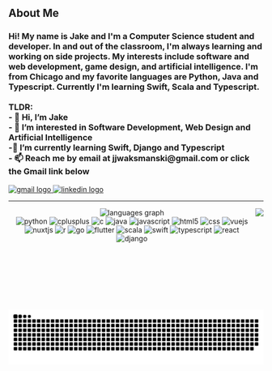 <h2> About Me </h2>
<h3 align="left">Hi! My name is Jake and I'm a Computer Science student and developer. In and out of the classroom, I'm always learning and working on side projects. My interests include software and web development, game design, and artificial intelligence. I'm from Chicago and my favorite languages are Python, Java and Typescript. Currently I'm learning Swift, Scala and Typescript. <br><br>TLDR:<br>- 👋 Hi, I’m Jake<br>- 👀 I’m interested in Software Development, Web Design and Artificial Intelligence<br>-🌱 I’m currently learning Swift, Django and Typescript<br>- 📫 Reach me by email at jjwaksmanski@gmail.com or click the Gmail link below</h3>

<div align="left">
  <a href="mailto:jjwaksmanski@gmail.com" target="_blank">
    <img src="https://img.shields.io/static/v1?message=Gmail&logo=gmail&label=&color=D14836&logoColor=white&labelColor=&style=for-the-badge" height="35" alt="gmail logo"  />
  </a>
  <a href="https://www.linkedin.com/in/jacob-waksmanski/" target="_blank">
    <img src="https://img.shields.io/static/v1?message=LinkedIn&logo=linkedin&label=&color=0077B5&logoColor=white&labelColor=&style=for-the-badge" height="35" alt="linkedin logo"  />
  </a>
</div>

---

<img align="right" height="200" src="https://user-images.githubusercontent.com/74038190/212748842-9fcbad5b-6173-4175-8a61-521f3dbb7514.gif"  />

<div align="center">
<!--   <img src="https://github-readme-stats.vercel.app/api?username=jjdubski&hide_title=true&hide_rank=true&show_icons=true&include_all_commits=true&count_private=false&disable_animations=false&theme=dracula&locale=en&hide_border=true" height="150" alt="stats graph"  /> -->
  <img src="https://github-readme-stats.vercel.app/api/top-langs?username=jjdubski&locale=en&hide_title=false&layout=compact&card_width=320&langs_count=5&theme=dracula&hide_border=true" height="150" alt="languages graph"  />
</div>

<div align="center">
  <img src="https://cdn.jsdelivr.net/gh/devicons/devicon/icons/python/python-original.svg" height="30" alt="python"  />
  <img src="https://cdn.jsdelivr.net/gh/devicons/devicon/icons/cplusplus/cplusplus-original.svg" height="30" alt="cplusplus"  />
  <img src="https://cdn.jsdelivr.net/gh/devicons/devicon/icons/c/c-original.svg" height="30" alt="c"  />
  <img src="https://cdn.jsdelivr.net/gh/devicons/devicon/icons/java/java-original.svg" height="30" alt="java"  />
  <img src="https://cdn.jsdelivr.net/gh/devicons/devicon/icons/javascript/javascript-original.svg" height="30" alt="javascript"  />
  <img src="https://cdn.jsdelivr.net/gh/devicons/devicon/icons/html5/html5-original.svg" height="30" alt="html5"  />
  <img src="https://cdn.jsdelivr.net/gh/devicons/devicon/icons/css3/css3-original.svg" height="30" alt="css"  />
  <img src="https://cdn.jsdelivr.net/gh/devicons/devicon/icons/vuejs/vuejs-original.svg" height="30" alt="vuejs"  />
  <img src="https://cdn.jsdelivr.net/gh/devicons/devicon/icons/nuxtjs/nuxtjs-original.svg" height="30" alt="nuxtjs"  />
  <img src="https://cdn.jsdelivr.net/gh/devicons/devicon/icons/r/r-original.svg" height="30" alt="r"  />
  <img src="https://cdn.jsdelivr.net/gh/devicons/devicon/icons/go/go-original.svg" height="30" alt="go"  />
  <img src="https://cdn.jsdelivr.net/gh/devicons/devicon/icons/flutter/flutter-original.svg" height="30" alt="flutter"  />
  <img src="https://cdn.jsdelivr.net/gh/devicons/devicon/icons/scala/scala-original.svg" height="30" alt="scala"  />
  <img src="https://cdn.jsdelivr.net/gh/devicons/devicon/icons/swift/swift-original.svg" height="30" alt="swift" />
  <img src="https://cdn.jsdelivr.net/gh/devicons/devicon/icons/typescript/typescript-original.svg" height="30" alt="typescript" />
  <img src="https://cdn.jsdelivr.net/gh/devicons/devicon/icons/react/react-original.svg" height="30" alt="react" />
  <img src="https://cdn.jsdelivr.net/gh/devicons/devicon/icons/django/django-plain.svg" height="30" alt="django" />
</div>

<div align=center>
  <img src="https://raw.githubusercontent.com/jjdubski/jjdubski/output/snake.svg" alt="Snake animation" />
<div>

<!---
jjdubski/jjdubski is a ✨ special ✨ repository because its `README.md` (this file) appears on your GitHub profile.
You can click the Preview link to take a look at your changes.
--->

